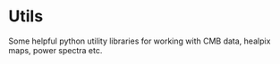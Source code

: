# Utils
Some helpful python utility libraries for working with CMB data, healpix maps, power spectra etc.

